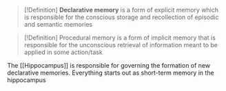 >[!Definition]
>**Declarative memory** is a form of explicit memory which is responsible for the conscious storage and recollection of episodic and semantic memories

>[!Definition]
>Procedural memory is a form of implicit memory that is responsible for the unconscious retrieval of information meant to be applied in some action/task

The [[Hippocampus]] is responsible for governing the formation of new declarative memories. Everything starts out as short-term memory in the hippocampus